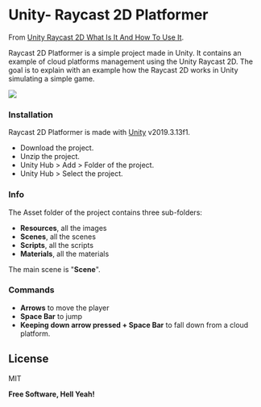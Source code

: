 # Unity- Raycast 2D Platformer

From [Unity Raycast 2D What Is It And How To Use It](https://gamedevelopertips.com/unity-raycast-2d-what-is-it-and-how-to-use-it/).

Raycast 2D Platformer is a simple project made in Unity.
It contains an example of cloud platforms management using the Unity Raycast 2D.
The goal is to explain with an example how the Raycast 2D works in Unity simulating a simple game.

![](https://media.giphy.com/media/W1NTOCvxdtfAhLwtKE/giphy.gif)

### Installation

Raycast 2D Platformer is made with [Unity](https://unity.com/) v2019.3.13f1.
 - Download the project.
 - Unzip the project.
 - Unity Hub > Add > Folder of the project.
 - Unity Hub > Select the project.

### Info

The Asset folder of the project contains three sub-folders:
 - **Resources**, all the images
 - **Scenes**, all the scenes
 - **Scripts**, all the scripts
 - **Materials**, all the materials
 
The main scene is "**Scene**".

### Commands

- **Arrows** to move the player
- **Space Bar** to jump
- **Keeping down arrow pressed + Space Bar** to fall down from a cloud platform.



License
----

MIT


**Free Software, Hell Yeah!**
